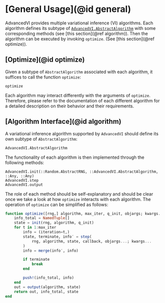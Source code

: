 
# [General Usage](@id general)

AdvancedVI provides multiple variational inference (VI) algorithms.
Each algorithm defines its subtype of [`AdvancedVI.AbstractAlgorithm`](@ref) with some corresponding methods (see [this section](@ref algorithm)).
Then the algorithm can be executed by invoking `optimize`. (See [this section](@ref optimize)).

## [Optimize](@id optimize)

Given a subtype of `AbstractAlgorithm` associated with each algorithm, it suffices to call the function `optimize`:

```@docs
optimize
```

Each algorithm may interact differently with the arguments of `optimize`.
Therefore, please refer to the documentation of each different algorithm for a detailed description on their behavior and their requirements.

## [Algorithm Interface](@id algorithm)

A variational inference algorithm supported by `AdvancedVI` should define its own subtype of `AbstractAlgorithm`:

```@docs
AdvancedVI.AbstractAlgorithm
```

The functionality of each algorithm is then implemented through the following methods:

```@docs
AdvancedVI.init(::Random.AbstractRNG, ::AdvancedVI.AbstractAlgorithm, ::Any, ::Any)
AdvancedVI.step
AdvancedVI.output
```

The role of each method should be self-explanatory and should be clear once we take a look at how `optimize` interacts with each algorithm.
The operation of `optimize` can be simplified as follows:

```julia
function optimize([rng,] algorithm, max_iter, q_init, objargs; kwargs...)
    info_total = NamedTuple[]
    state = init(rng, algorithm, q_init)
    for t in 1:max_iter
        info = (iteration=t,)
        state, terminate, info′ = step(
            rng, algorithm, state, callback, objargs...; kwargs...
        )
        info = merge(info′, info)

        if terminate
            break
        end

        push!(info_total, info)
    end
    out = output(algorithm, state)
    return out, info_total, state
end
```
